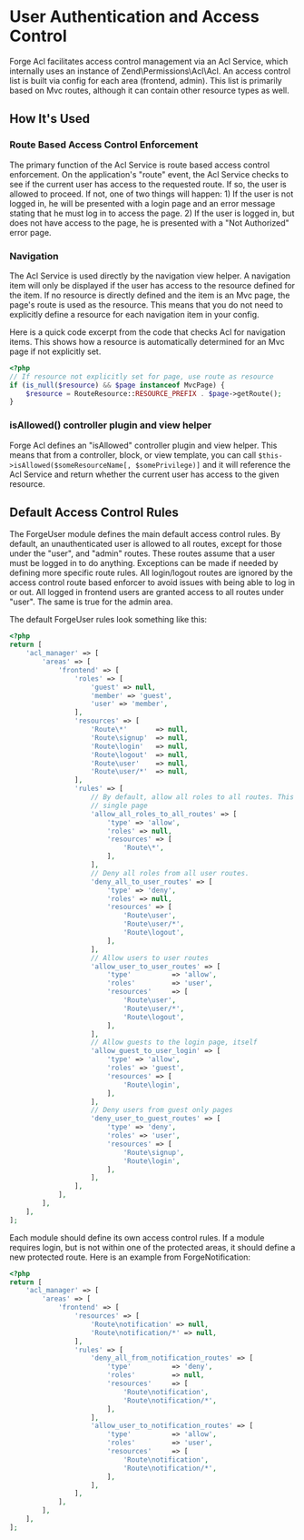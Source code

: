 # User Authentication and Access Control

Forge Acl facilitates access control management via an Acl Service, which internally uses an instance of
Zend\Permissions\Acl\Acl. An access control list is built via config for each area (frontend, admin). This
list is primarily based on Mvc routes, although it can contain other resource types as well.

## How It's Used

### Route Based Access Control Enforcement
The primary function of the Acl Service is route based access control enforcement. On the application's "route" event, the
Acl Service checks to see if the current user has access to the requested route. If so, the user is allowed to proceed. If
not, one of two things will happen: 1) If the user is not logged in, he will be presented with a login page and an error
message stating that he must log in to access the page. 2) If the user is logged in, but does not have access to the page,
he is presented with a "Not Authorized" error page.

### Navigation
The Acl Service is used directly by the navigation view helper. A navigation item will only be displayed if the user has
access to the resource defined for the item. If no resource is directly defined and the item is an Mvc page, the page's
route is used as the resource. This means that you do not need to explicitly define a resource for each navigation item
in your config.

Here is a quick code excerpt from the code that checks Acl for navigation items. This shows how a resource is
automatically determined for an Mvc page if not explicitly set.

```php
<?php
// If resource not explicitly set for page, use route as resource
if (is_null($resource) && $page instanceof MvcPage) {
    $resource = RouteResource::RESOURCE_PREFIX . $page->getRoute();
}
```

### isAllowed() controller plugin and view helper
Forge Acl defines an "isAllowed" controller plugin and view helper. This means that from a controller, block, or view
template, you can call ```$this->isAllowed($someResourceName[, $somePrivilege)]``` and it will reference the Acl Service and
return whether the current user has access to the given resource.

## Default Access Control Rules
The ForgeUser module defines the main default access control rules. By default, an unauthenticated user is allowed to
all routes, except for those under the "user", and "admin" routes. These routes assume that a user must be
logged in to do anything. Exceptions can be made if needed by defining more specific route rules. All login/logout
routes are ignored by the access control route based enforcer to avoid issues with being able to log in or out. All
logged in frontend users are granted access to all routes under "user". The same is true for the admin area.

The default ForgeUser rules look something like this:

```php
<?php
return [
    'acl_manager' => [
        'areas' => [
            'frontend' => [
                'roles' => [
                    'guest' => null,
                    'member' => 'guest',
                    'user' => 'member',
                ],
                'resources' => [
                    'Route\*'       => null,
                    'Route\signup'  => null,
                    'Route\login'   => null,
                    'Route\logout'  => null,
                    'Route\user'    => null,
                    'Route\user/*'  => null,
                ],
                'rules' => [
                    // By default, allow all roles to all routes. This is to prevent having to add a resource for every
                    // single page
                    'allow_all_roles_to_all_routes' => [
                        'type' => 'allow',
                        'roles' => null,
                        'resources' => [
                            'Route\*',
                        ],
                    ],
                    // Deny all roles from all user routes.
                    'deny_all_to_user_routes' => [
                        'type' => 'deny',
                        'roles' => null,
                        'resources' => [
                            'Route\user',
                            'Route\user/*',
                            'Route\logout',
                        ],
                    ],
                    // Allow users to user routes
                    'allow_user_to_user_routes' => [
                        'type'          => 'allow',
                        'roles'         => 'user',
                        'resources'     => [
                            'Route\user',
                            'Route\user/*',
                            'Route\logout',
                        ],
                    ],
                    // Allow guests to the login page, itself
                    'allow_guest_to_user_login' => [
                        'type' => 'allow',
                        'roles' => 'guest',
                        'resources' => [
                            'Route\login',
                        ],
                    ],
                    // Deny users from guest only pages
                    'deny_user_to_guest_routes' => [
                        'type' => 'deny',
                        'roles' => 'user',
                        'resources' => [
                            'Route\signup',
                            'Route\login',
                        ],
                    ],
                ],
            ],
        ],
    ],
];
```

Each module should define its own access control rules. If a module requires login, but is not within one of the
protected areas, it should define a new protected route. Here is an example from ForgeNotification:

```php
<?php
return [
    'acl_manager' => [
        'areas' => [
            'frontend' => [
                'resources' => [
                    'Route\notification' => null,
                    'Route\notification/*' => null,
                ],
                'rules' => [
                    'deny_all_from_notification_routes' => [
                        'type'          => 'deny',
                        'roles'         => null,
                        'resources'     => [
                            'Route\notification',
                            'Route\notification/*',
                        ],
                    ],
                    'allow_user_to_notification_routes' => [
                        'type'          => 'allow',
                        'roles'         => 'user',
                        'resources'     => [
                            'Route\notification',
                            'Route\notification/*',
                        ],
                    ],
                ],
            ],
        ],
    ],
];
```
